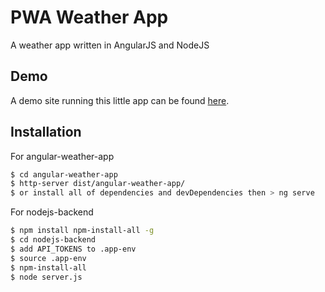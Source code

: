 # PWA Weather App
A weather app written in AngularJS and NodeJS

## Demo
A demo site running this little app can be found [here](https://weatherangular.herokuapp.com/).

## Installation
For angular-weather-app
```sh
$ cd angular-weather-app
$ http-server dist/angular-weather-app/
$ or install all of dependencies and devDependencies then > ng serve
```
For nodejs-backend
```sh
$ npm install npm-install-all -g
$ cd nodejs-backend
$ add API_TOKENS to .app-env
$ source .app-env
$ npm-install-all
$ node server.js
```
